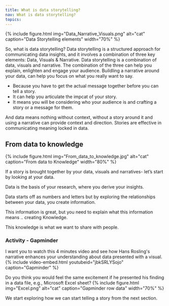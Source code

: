```yaml
---
title: What is data storytelling?
nav: What is data storytelling?
topics: 
---
```


{% include figure.html img="Data_Narrative_Visuals.png" alt="cat" caption="Data Storytelling elements" width="70%" %}

So, what is data storytelling? Data storytelling is a structured approach for communicating data insights, and it involves a combination of three key elements: Data, Visuals & Narrative. Data storytelling is a combination of data, visuals and narrative. The combination of the three can help you explain, enlighten and engage your audience.
Buildling a narrative around your data, can help you focus on what you really want to say.
- Because you have to get the actual message together before you can tell a story.
- It can help you articulate the impcat of your story.
- It means you will be considering who your audience is and crafting a story or a message for them.



And data means nothing without context, without a story around it and using a narrative can provide context and direction.
Stories are effective in communicating meaning locked in data.

## From data to knowledge
{% include figure.html img="From_data_to_knowledge.jpg" alt="cat" caption="From data to Knowledge" width="80%" %}


If a story is brought together by your data, visuals and narratives- let’s start by looking at your data.  

Data is the basis of your research, where you derive your insights.  

Data starts off as numbers and letters but by exploring the relationships between your data, you create information.  

This information is great, but you need to explain what this information means .. creating Knowledge.  

This knowledge is what we want to share with people. 

### Activity - Gapminder

I want you to watch this 4 minutes video and see how Hans Rosling's narrative enhances your understanding about data presented with a visual. 
{% include video-embed.html youtubeid="jbkSRLYSojo" caption="Gapminder" %}


Do you think you would feel the same excitement if he presented his finding in a data file, e.g., Microsoft Excel sheet?
{% include figure.html img="Excel.png" alt="cat" caption="Gapminder row data" width="70%" %}


We start exploring how we can start telling a story from the next section.
